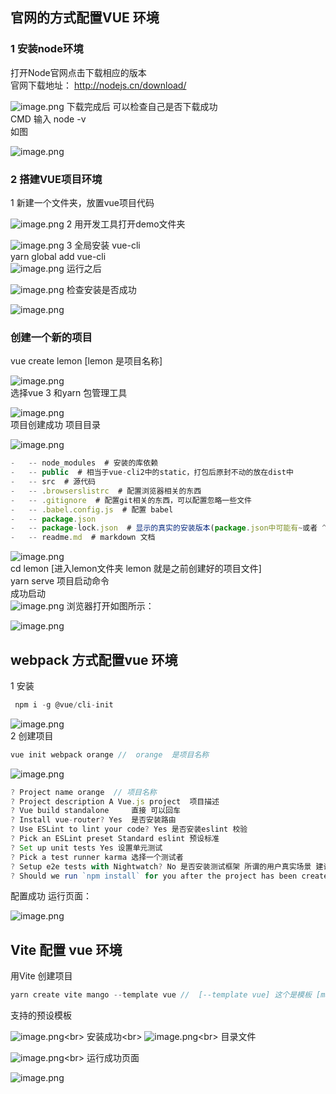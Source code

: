 ## 官网的方式配置VUE 环境
### 1 安装node环境
打开Node官网点击下载相应的版本<br>
官网下载地址： http://nodejs.cn/download/

![image.png](https://p9-juejin.byteimg.com/tos-cn-i-k3u1fbpfcp/3603d7fcb4f743a3b62ecd451768aef6~tplv-k3u1fbpfcp-watermark.image?)
下载完成后 可以检查自己是否下载成功 <br>
CMD 输入 node -v  <br>
如图 <br>

![image.png](https://p9-juejin.byteimg.com/tos-cn-i-k3u1fbpfcp/a24d4d9367ae48a39522afb28736d8fa~tplv-k3u1fbpfcp-watermark.image?)
### 2 搭建VUE项目环境
1 新建一个文件夹，放置vue项目代码
 
![image.png](https://p3-juejin.byteimg.com/tos-cn-i-k3u1fbpfcp/032ec8a1a46d4d129c79ec3f37cb3590~tplv-k3u1fbpfcp-watermark.image?)
2 用开发工具打开demo文件夹 

![image.png](https://p6-juejin.byteimg.com/tos-cn-i-k3u1fbpfcp/8d3cb6588c184a9ba6fec675927b05ed~tplv-k3u1fbpfcp-watermark.image?)
3 全局安装 vue-cli<br>
yarn global add vue-cli<br>
![image.png](https://p1-juejin.byteimg.com/tos-cn-i-k3u1fbpfcp/489a36612ad44edc887ff6d7042e7e25~tplv-k3u1fbpfcp-watermark.image?)
 运行之后<br>
 
![image.png](https://p9-juejin.byteimg.com/tos-cn-i-k3u1fbpfcp/46cf6d11563f4449a0ef4f7392ab8cca~tplv-k3u1fbpfcp-watermark.image?)
检查安装是否成功

![image.png](https://p3-juejin.byteimg.com/tos-cn-i-k3u1fbpfcp/711457fb2aa9458b8b5e131decb4ad59~tplv-k3u1fbpfcp-watermark.image?)
<br>
### 创建一个新的项目 <br>
vue create lemon [lemon 是项目名称]

![image.png](https://p6-juejin.byteimg.com/tos-cn-i-k3u1fbpfcp/ebb45bd506f44e1da03aaa663cbefcab~tplv-k3u1fbpfcp-watermark.image?) <br>
选择vue 3 和yarn 包管理工具

![image.png](https://p6-juejin.byteimg.com/tos-cn-i-k3u1fbpfcp/e1f01c0454254df694553ab0a74ff95e~tplv-k3u1fbpfcp-watermark.image?) <br>
项目创建成功 项目目录


![image.png](https://p9-juejin.byteimg.com/tos-cn-i-k3u1fbpfcp/8401002c9d0d4ee88412c70fd88fc061~tplv-k3u1fbpfcp-watermark.image?)

```js
-   -- node_modules  # 安装的库依赖
-   -- public  # 相当于vue-cli2中的static，打包后原封不动的放在dist中
-   -- src  # 源代码
-   -- .browserslistrc  # 配置浏览器相关的东西
-   -- .gitignore  # 配置git相关的东西，可以配置忽略一些文件
-   -- .babel.config.js  # 配置 babel
-   -- package.json
-   -- package-lock.json  # 显示的真实的安装版本(package.json中可能有~或者 ^ 后面加版本号，因此可能   会安装不同版本的依赖)
-   -- readme.md  # markdown 文档
```

![image.png](https://p6-juejin.byteimg.com/tos-cn-i-k3u1fbpfcp/c6df7dd1ef65492dbe8e4f8f09e51331~tplv-k3u1fbpfcp-watermark.image?) <br>
cd lemon [进入lemon文件夹  lemon 就是之前创建好的项目文件]  <br>
yarn serve 项目启动命令 <br>
成功启动 <br>
![image.png](https://p1-juejin.byteimg.com/tos-cn-i-k3u1fbpfcp/e36fbb60dd0a4bfcb945a8d48ca098d9~tplv-k3u1fbpfcp-watermark.image?)
浏览器打开如图所示：

![image.png](https://p1-juejin.byteimg.com/tos-cn-i-k3u1fbpfcp/87d6ed572c4840a0bce76da96e4c6f1a~tplv-k3u1fbpfcp-watermark.image?)

## webpack 方式配置vue 环境
 1 安装 <br>
```js
 npm i -g @vue/cli-init
```

![image.png](https://p9-juejin.byteimg.com/tos-cn-i-k3u1fbpfcp/170e67328b2c45d89356e41b50d570f3~tplv-k3u1fbpfcp-watermark.image?)
<br>
2 创建项目

```js
vue init webpack orange //  orange  是项目名称
```

![image.png](https://p9-juejin.byteimg.com/tos-cn-i-k3u1fbpfcp/ab404b83629348a792daccc70945614b~tplv-k3u1fbpfcp-watermark.image?)

```js
? Project name orange  // 项目名称
? Project description A Vue.js project  项目描述
? Vue build standalone     直接 可以回车  
? Install vue-router? Yes  是否安装路由 
? Use ESLint to lint your code? Yes 是否安装eslint 校验
? Pick an ESLint preset Standard eslint 预设标准
? Set up unit tests Yes 设置单元测试 
? Pick a test runner karma 选择一个测试者
? Setup e2e tests with Nightwatch? No 是否安装测试框架 所谓的用户真实场景 建议no  
? Should we run `npm install` for you after the project has been created? (recommended) yarn  //创建后的启动命令是 yarn 
```
配置成功
运行页面：

![image.png](https://p6-juejin.byteimg.com/tos-cn-i-k3u1fbpfcp/2c5e9a17e0f0460a99ba51173ff8d6f3~tplv-k3u1fbpfcp-watermark.image?)
## Vite 配置 vue 环境
用Vite 创建项目 

```js
yarn create vite mango --template vue //  [--template vue] 这个是模板 [mango]项目名
```
支持的预设模板

![image.png](https://p1-juejin.byteimg.com/tos-cn-i-k3u1fbpfcp/2ca8fbf87b7649fe842b6683f46a7946~tplv-k3u1fbpfcp-watermark.image?)<br>
安装成功<br>
![image.png](https://p3-juejin.byteimg.com/tos-cn-i-k3u1fbpfcp/de4815166364472f8cef67d4b63a1789~tplv-k3u1fbpfcp-watermark.image?)<br>
 目录文件
 
![image.png](https://p6-juejin.byteimg.com/tos-cn-i-k3u1fbpfcp/fff11a91ed254f20a53a6dac02fc6c28~tplv-k3u1fbpfcp-watermark.image?)<br>
运行成功页面

![image.png](https://p1-juejin.byteimg.com/tos-cn-i-k3u1fbpfcp/7ce2022f27e140caadc0839eb5dc9f54~tplv-k3u1fbpfcp-watermark.image?)




























